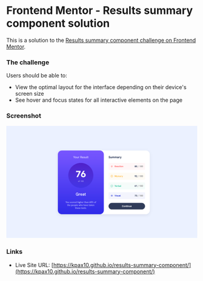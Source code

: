# Frontend Mentor - Results summary component solution

This is a solution to the [Results summary component challenge on Frontend Mentor](https://www.frontendmentor.io/challenges/results-summary-component-CE_K6s0maV).

### The challenge

Users should be able to:

- View the optimal layout for the interface depending on their device's screen size
- See hover and focus states for all interactive elements on the page

### Screenshot

![](./Screenshot-Results-summary-component.png)

### Links

- Live Site URL: [https://kpax10.github.io/results-summary-component/](https://kpax10.github.io/results-summary-component/)